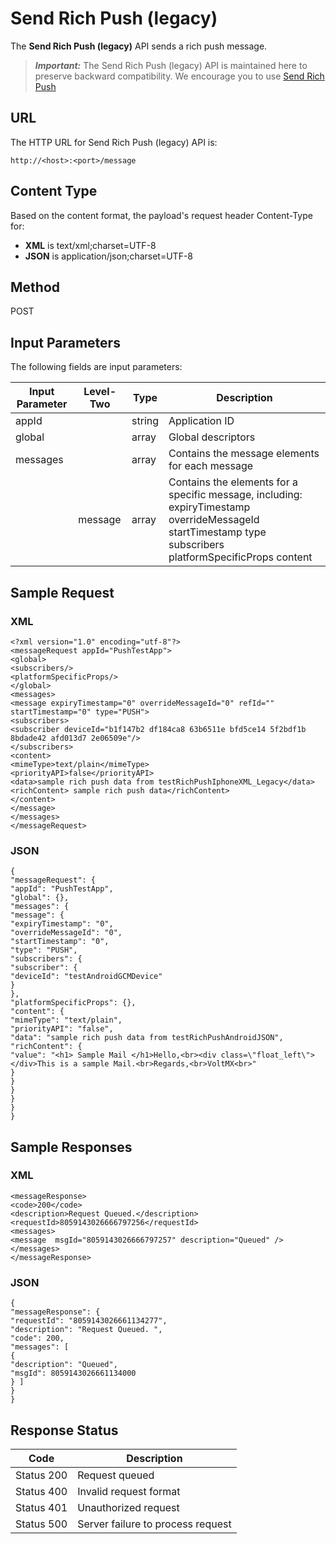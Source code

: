 
# Send Rich Push (legacy)

The **Send Rich Push (legacy)** API sends a rich push message.

> **_Important:_** The Send Rich Push (legacy) API is maintained here to preserve backward compatibility. We encourage you to use [Send Rich Push](../Push_Message_APIs/Send_Rich_Push.md)

## URL

The HTTP URL for Send Rich Push (legacy) API is:

```
http://<host>:<port>/message

```

## Content Type

Based on the content format, the payload's request header Content-Type for:

- **XML** is text/xml;charset=UTF-8
- **JSON** is application/json;charset=UTF-8

## Method

POST

## Input Parameters

The following fields are input parameters:

| Input Parameter | Level- Two | Type   | Description                                                                                                                                              |
| --------------- | ---------- | ------ | -------------------------------------------------------------------------------------------------------------------------------------------------------- |
| appId           |            | string | Application ID                                                                                                                                           |
| global          |            | array  | Global descriptors                                                                                                                                       |
| messages        |            | array  | Contains the message elements for each message                                                                                                           |
|                 | message    | array  | Contains the elements for a specific message, including: expiryTimestamp overrideMessageId startTimestamp type subscribers platformSpecificProps content |

## Sample Request

### XML

```
<?xml version="1.0" encoding="utf-8"?>
<messageRequest appId="PushTestApp">
<global>
<subscribers/>
<platformSpecificProps/>
</global>
<messages>
<message expiryTimestamp="0" overrideMessageId="0" refId="" startTimestamp="0" type="PUSH">
<subscribers>
<subscriber deviceId="b1f147b2 df184ca8 63b6511e bfd5ce14 5f2bdf1b 8bdade42 afd013d7 2e06509e"/>
</subscribers>
<content>
<mimeType>text/plain</mimeType>
<priorityAPI>false</priorityAPI>
<data>sample rich push data from testRichPushIphoneXML_Legacy</data>
<richContent> sample rich push data</richContent>
</content>
</message>
</messages>
</messageRequest>
```

### JSON

```
{
"messageRequest": {
"appId": "PushTestApp",
"global": {},
"messages": {
"message": {
"expiryTimestamp": "0",
"overrideMessageId": "0",
"startTimestamp": "0",
"type": "PUSH",
"subscribers": {
"subscriber": {
"deviceId": "testAndroidGCMDevice"
}
},
"platformSpecificProps": {},
"content": {
"mimeType": "text/plain",
"priorityAPI": "false",
"data": "sample rich push data from testRichPushAndroidJSON",
"richContent": {
"value": "<h1> Sample Mail </h1>Hello,<br><div class=\"float_left\"></div>This is a sample Mail.<br>Regards,<br>VoltMX<br>"
}
}
}
}
}
}

```

## Sample Responses

### XML

```
<messageResponse>
<code>200</code>
<description>Request Queued.</description>
<requestId>8059143026666797256</requestId>
<messages>
<message  msgId="8059143026666797257" description="Queued" />
</messages>
</messageResponse>
```

### JSON

```
{
"messageResponse": {
"requestId": "8059143026661134277",
"description": "Request Queued. ",
"code": 200,
"messages": [
{
"description": "Queued",
"msgId": 8059143026661134000
} ]
}
}
```

## Response Status

| Code       | Description                       |
| ---------- | --------------------------------- |
| Status 200 | Request queued                    |
| Status 400 | Invalid request format            |
| Status 401 | Unauthorized request              |
| Status 500 | Server failure to process request |
